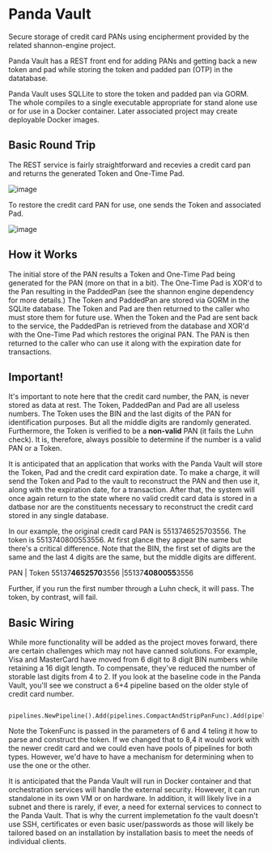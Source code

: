 # Panda Vault

Secure storage of credit card PANs using encipherment provided by the related shannon-engine project. 

Panda Vault has a REST front end for adding PANs and getting back a new token and pad while storing the token and padded pan (OTP) in the datatabase.

Panda Vault uses SQLLite to store the token and padded pan via GORM. The whole compiles to a single executable appropriate for stand alone use or for use in a Docker container. Later associated project may create deployable Docker images. 

## Basic Round Trip

The REST service is fairly straightforward and recevies a credit card pan and returns the generated Token and One-Time Pad. 

![image](https://github.com/enjekt/panda/assets/3209869/2f507a8c-4290-4893-8d29-6df76b3eb7ce)

To restore the credit card PAN for use, one sends the Token and associated Pad. 

![image](https://github.com/enjekt/panda/assets/3209869/83eb17c4-c8a5-4406-87ae-51f84063aa33)

## How it Works
The initial store of the PAN results a Token and One-Time Pad being generated for the PAN (more on that in a bit). The One-Time Pad is XOR'd to the Pan resulting in the PaddedPan (see the shannon engine dependency for more details.) The Token and PaddedPan are stored via GORM in the SQLite database. The Token and Pad are then returned to the caller who must store them for future use. When the Token and the Pad are sent back to the service, the PaddedPan is retrieved from the database and XOR'd with the One-Time Pad which restores the original PAN. The PAN is then returned to the caller who can use it along with the expiration date for transactions.

## Important!
It's important to note here that the credit card number, the PAN, is never stored as data at rest. The Token, PaddedPan and Pad are all useless numbers. The Token uses the BIN and the last digits of the PAN for identification purposes. But all the middle digits are randomly generated. Furthermore, the Token is verified to be a **non-valid** PAN (it fails the Luhn check). It is, therefore, always possible to determine if the number is a valid PAN or a Token. 

It is anticipated that an application that works with the Panda Vault will store the Token, Pad and the credit card expiration date. To make a charge, it will send the Token and Pad to the vault to reconstruct the PAN and then use it, along with the expiration date, for a transaction. After that, the system will once again return to the state where no valid credit card data is stored in a datbase nor are the constituents necessary to reconstruct the credit card stored in any single database. 

In our example, the original credit card PAN is 5513746525703556. The token is 5513740800553556. At first glance they appear the same but there's a critical difference. Note that the BIN, the first set of digits are the same and the last 4 digits are the same, but the middle digits are different. 

PAN | Token
55137**4652570**3556 |55137**4080055**3556

Further, if you run the first number through a Luhn check, it will pass. The token, by contrast, will fail.

## Basic Wiring

While more functionality will be added as the project moves forward, there are certain challenges which may not have canned solutions. For example, Visa and MasterCard have moved from 6 digit to 8 digit BIN numbers while retaining a 16 digit length. To compensate, they've reduced the number of storable last digits from 4 to 2. If you look at the baseline code in the Panda Vault, you'll see we construct a 6+4 pipeline based on the older style of credit card number.

		pipelines.NewPipeline().Add(pipelines.CompactAndStripPanFunc).Add(pipelines.CreatePadFunc).Add(pipelines.EncipherFunc).Add(pipelines.TokenFunc(6,4)))
  
Note the TokenFunc is passed in the parameters of 6 and 4 teling it how to parse and construct the token. If we changed that to 8,4 it would work with the newer credit card and we could even have pools of pipelines for both types. However, we'd have to have a mechanism for determining when to use the one or the other.

It is anticipated that the Panda Vault will run in Docker container and that orchestration services will handle the external security. However, it can run standalone in its own VM or on hardware. In addition, it will likely live in a subnet and there is rarely, if ever, a need for external services to connect to the Panda Vault. That is why the current implemetation fo the vault doesn't use SSH, certificates or even basic user/passwords as those will likely be tailored based on an installation by installation basis to meet the needs of individual clients. 
